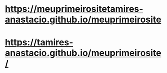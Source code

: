 # https://meuprimeirositetamires-anastacio.github.io/meuprimeirosite
# https://tamires-anastacio.github.io/meuprimeirosite/
